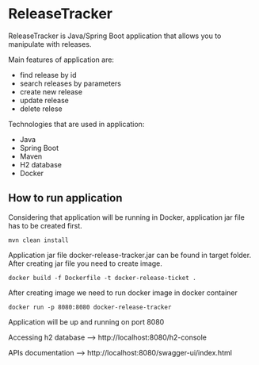 # ReleaseTracker

ReleaseTracker is Java/Spring Boot application that allows you to manipulate with releases.

Main features of application are:
- find release by id
- search releases by parameters
- create new release
- update release
- delete relese

Technologies that are used in application:
- Java
- Spring Boot
- Maven
- H2 database
- Docker

## How to run application

Considering that application will be running in Docker, application jar file has to be created first.
```
mvn clean install
```
Application jar file docker-release-tracker.jar can be found in target folder. After creating jar file you need to create image.
```
docker build -f Dockerfile -t docker-release-ticket .
```
After creating image we need to run docker image in docker container
```
docker run -p 8080:8080 docker-release-tracker
```
Application will be up and running on port 8080

Accessing h2 database --> http://localhost:8080/h2-console

APIs documentation --> http://localhost:8080/swagger-ui/index.html
